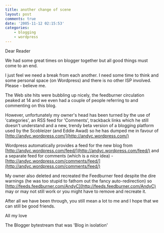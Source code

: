 ```yaml
---
title: another change of scene
layout: post
comments: true
date: '2005-11-12 02:15:53'
categories:
    - blogging
    - wordpress
---
```

Dear Reader

We had some great times on blogger together but all good things must
come to an end.

I just feel we need a break from each another. I need some time to
think and some personal space (on Wordpress) and there is no other ISP
involved. Please - believe me.

The Web site hits were bubbling up nicely, the feedburner circulation
peaked at 14 and we even had a couple of people referring to and
commenting on this blog.

However, unfortunately my owner's head has been turned by the use of
'categories', an RSS feed for 'Comments', trackback links which he
still doesn't understand and a new, trendy beta version of a blogging
platform used by the Scobleizer (and Eddie Awad) so he has dumped me
in favour of
[http://andyc.wordpress.com/](http://andyc.wordpress.com/)

Wordpress automatically provides a feed for the new blog from
[http://andyc.wordpress.com/feed/](http://andyc.wordpress.com/feed/)
and a separate feed for comments (which is a nice idea) -
[http://andyc.wordpress.com/comments/feed/](http://andyc.wordpress.com/comments/feed/)

My owner also deleted and recreated the Feedburner feed despite the
dire warnings (he was too stupid to fathom out the fancy
auto-redirection) so
[http://feeds.feedburner.com/AndyC](http://feeds.feedburner.com/AndyC)
may or may not still work or you might have to remove and recreate it.

After all we have been through, you still mean a lot to me and I hope
that we can still be good friends.

All my love

The Blogger bytestream that was 'Blog in isolation'
